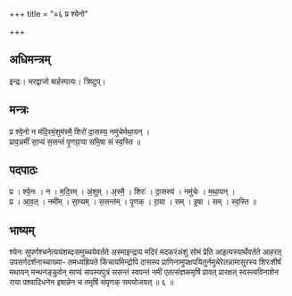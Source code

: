 +++
title = "०६ प्र श्येनो"

+++
## अधिमन्त्रम्
इन्द्रः। भरद्वाजो बार्हस्पत्यः। त्रिष्टुप्।

## मन्त्रः
प्र श्ये॒नो न म॑दि॒रमं॒शुम॑स्मै॒ शिरो॑ दा॒सस्य॒ नमु॑चेर्मथा॒यन् ।  
प्राव॒न्नमीं॑ सा॒प्यं स॒सन्तं॑ पृ॒णग्रा॒या समि॒षा सं स्व॒स्ति ॥

## पदपाठः
प्र । श्ये॒नः । न । म॒दि॒रम् । अं॒शुम् । अ॒स्मै॒ । शिरः॑ । दा॒सस्य॑ । नमु॑चेः । म॒था॒यन् ।  
प्र । आ॒व॒त् । नमी॑म् । सा॒प्यम् । स॒सन्त॑म् । पृ॒णक् । रा॒या । सम् । इ॒षा । सम् । स्व॒स्ति ॥

## भाष्यम्
श्येनः सुपर्णश्चनेत्ययंशब्दःसमुच्चयेवर्तते अस्माइन्द्राय मदिरं मदकरंअंशुं सोमं प्रेति आइत्यस्यार्थेवर्तते आहरत् उपसर्गदर्शनाच्चाख्या- तमध्यह्रियते किंचायमिन्द्रोपि दासस्य प्राणिनामुपक्षपयितुर्नमुचेरेतन्नामासुरस्य शिरःशीर्षं मथायन् मन्थनङ्कुर्वन् साप्यं सपस्यपुत्रं ससन्तं स्वपन्तं नमीं एतत्संज्ञकमृषिं प्रावत् प्रारक्षत् स्वस्त्यविनाशेन राया पश्वादिधनेन इषान्नेन च तमृषिं संपृणक् समयोजयत् ॥ ६ ॥